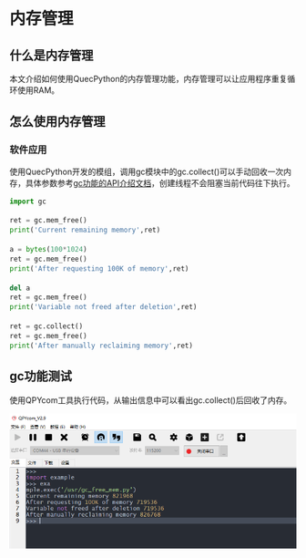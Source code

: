 # 内存管理
## 什么是内存管理

本文介绍如何使用QuecPython的内存管理功能，内存管理可以让应用程序重复循环使用RAM。

## 怎么使用内存管理

### 软件应用

使用QuecPython开发的模组，调用gc模块中的gc.collect()可以手动回收一次内存，具体参数参考[gc功能的API介绍文档](/../../API_reference/zh/QuecPython标准库/gc.html)，创建线程不会阻塞当前代码往下执行。

```python
import gc

ret = gc.mem_free()
print('Current remaining memory',ret)

a = bytes(100*1024)
ret = gc.mem_free()
print('After requesting 100K of memory',ret)

del a
ret = gc.mem_free()
print('Variable not freed after deletion',ret)

ret = gc.collect()
ret = gc.mem_free()
print('After manually reclaiming memory',ret)
```



## gc功能测试

使用QPYcom工具执行代码，从输出信息中可以看出gc.collect()后回收了内存。

![image-20230321173659592](..\media\内存管理\内存管理01.png)


